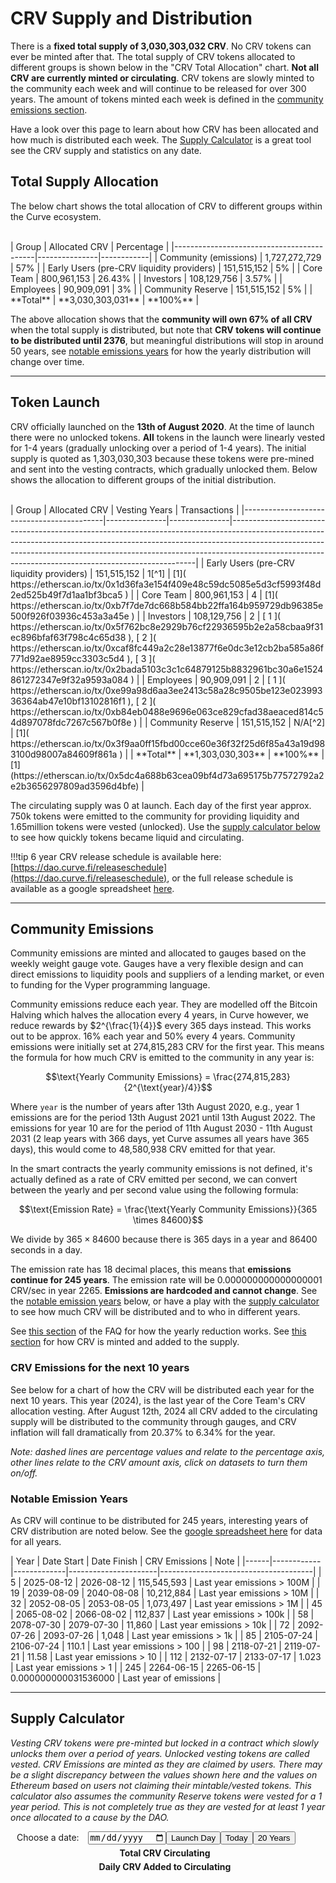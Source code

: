 <h1>CRV Supply and Distribution</h1>

There is a **fixed total supply of 3,030,303,032 CRV**.  No CRV tokens can ever be minted after that.  The total supply of CRV tokens allocated to different groups is shown below in the "CRV Total Allocation" chart.  **Not all CRV are currently minted or circulating**.  CRV tokens are slowly minted to the community each week and will continue to be released for over 300 years.  The amount of tokens minted each week is defined in the [community emissions section](#community-emissions).  

Have a look over this page to learn about how CRV has been allocated and how much is distributed each week.  The [Supply Calculator](#supply-calculator) is a great tool see the CRV supply and statistics on any date.

## **Total Supply Allocation**

The below chart shows the total allocation of CRV to different groups within the Curve ecosystem.

<div class="centered">
  <canvas id="crvAllocationChart"></canvas>
</div>
<br>
<div class="centered" markdown="block">
| Group                                     | Allocated CRV | Percentage |
|-------------------------------------------|---------------|------------|
| Community (emissions)                     | 1,727,272,729 | 57%        |
| Early Users (pre-CRV liquidity providers) | 151,515,152   | 5%         |
| Core Team                                 | 800,961,153   | 26.43%     |
| Investors                                 | 108,129,756   | 3.57%      |
| Employees                                 | 90,909,091    | 3%         |
| Community Reserve                         | 151,515,152   | 5%         |
| **Total**                             | **3,030,303,031** |  **100%**  |
</div>

The above allocation shows that the **community will own 67% of all CRV** when the total supply is distributed, but note that **CRV tokens will continue to be distributed until 2376**, but meaningful distributions will stop in around 50 years, see [notable emissions years](#notable-emission-years) for how the yearly distribution will change over time.

---

## **Token Launch**

CRV officially launched on the **13th of August 2020**.  At the time of launch there were no unlocked tokens.  **All** tokens in the launch were linearly vested for 1-4 years (gradually unlocking over a period of 1-4 years).  The initial supply is quoted as 1,303,030,303 because these tokens were pre-mined and sent into the vesting contracts, which gradually unlocked them.  Below shows the allocation to different groups of the initial distribution.

<div class="centered">
  <canvas id="crvLaunchChart"></canvas>
</div>
<br>
<div class="centered" markdown="block">
| Group                                     | Allocated CRV | Vesting Years | Transactions                                                                                                                                                                                                                                                                                                  |
|-------------------------------------------|---------------|---------------|---------------------------------------------------------------------------------------------------------------------------------------------------------------------------------------------------------------------------------------------------------------------------------------------------------------|
| Early Users (pre-CRV liquidity providers) | 151,515,152   | 1[^1]         | [1]( https://etherscan.io/tx/0x1d36fa3e154f409e48c59dc5085e5d3cf5993f48d2ed525b49f7d1aa1bf3bca5 )                                                                                                                                                                                                             |
| Core Team                                 | 800,961,153   | 4             | [1]( https://etherscan.io/tx/0xb7f7de7dc668b584bb22ffa164b959729db96385e500f926f03936c453a3a45e )                                                                                                                                                                                                             |
| Investors                                 | 108,129,756   | 2             | [ 1 ]( https://etherscan.io/tx/0x5f762bc8e2929b76cf22936595b2e2a58cbaa9f31ec896bfaf63f798c4c65d38 ), [ 2 ]( https://etherscan.io/tx/0xcaf8fc449a2c28e13877f6e0dc3e12cb2ba585a86f771d92ae8959cc3303c5d4 ), [ 3 ]( https://etherscan.io/tx/0x2bada5103c3c1c64879125b8832961bc30a6e1524861272347e9f32a9593a084 ) |
| Employees                                 | 90,909,091    | 2             | [ 1 ]( https://etherscan.io/tx/0xe99a98d6aa3ee2413c58a28c9505be123e02399336364ab47e10bf13102816f1 ), [ 2 ]( https://etherscan.io/tx/0xb84eb0488e9696e063ce829cfad38aeaced814c54d897078fdc7267c567b0f8e )                                                                                                      |
| Community Reserve                         | 151,515,152   | N/A[^2]       | [1]( https://etherscan.io/tx/0x3f9aa0ff15fbd00cce60e36f32f25d6f85a43a19d983100d98007a84609f861a )                                                                                                                                                                                                             |
| **Total**                             | **1,303,030,303** |  **100%**  |  [1](https://etherscan.io/tx/0x5dc4a688b63cea09bf4d73a695175b77572792a2e2b3656297809ad3596d4bfe)  |
</div>

[^1]: This was vested through the public vesting contract

[^2]: These tokens had no vesting themselves, but the contract they are allocated to creates other vesting contracts. When tokens are allocated from this pool they create a child vesting contract with a minimum 1 year vesting period.

The circulating supply was 0 at launch. Each day of the first year approx. 750k tokens were emitted to the community for providing liquidity and 1.65million tokens were vested (unlocked).  Use the [supply calculator below](#supply-calculator) to see how quickly tokens became liquid and circulating.

!!!tip
    6 year CRV release schedule is available here: [https://dao.curve.fi/releaseschedule](https://dao.curve.fi/releaseschedule), or the full release schedule is available as a google spreadsheet [here](https://docs.google.com/spreadsheets/d/1kFFdaLCX8ISM7yzvfUmuz151QiRzrFfaljCzEiO6sus/edit?usp=sharing).

---

## **Community Emissions**

Community emissions are minted and allocated to gauges based on the weekly weight gauge vote.  Gauges have a very flexible design and can direct emissions to liquidity pools and suppliers of a lending market, or even to funding for the Vyper programming language.

Community emissions reduce each year.  They are modelled off the Bitcoin Halving which halves the allocation every 4 years, in Curve however, we reduce rewards by $2^{\frac{1}{4}}$ every 365 days instead.  This works out to be approx. 16% each year and 50% every 4 years.  Community emissions were initially set at 274,815,283 CRV for the first year.  This means the formula for how much CRV is emitted to the community in any year is:

$$\text{Yearly Community Emissions} = \frac{274,815,283}{2^{\text{year}/4}}$$

Where `year` is the number of years after 13th August 2020, e.g., year 1 emissions are for the period 13th August 2021 until 13th August 2022.  The emissions for year 10 are for the period of 11th August 2030 - 11th August 2031 (2 leap years with 366 days, yet Curve assumes all years have 365 days), this would come to 48,580,938 CRV emitted for that year.

In the smart contracts the yearly community emissions is not defined, it's actually defined as a rate of CRV emitted per second, we can convert between the yearly and per second value using the following formula:

$$\text{Emission Rate} = \frac{\text{Yearly Community Emissions}}{365 \times 84600}$$

We divide by $365 \times 84600$ because there is 365 days in a year and 86400 seconds in a day.

The emission rate has 18 decimal places, this means that **emissions continue for 245 years**.  The emission rate will be 0.000000000000000001 CRV/sec in year 2265.  **Emissions are hardcoded and cannot change**.  See the [notable emission years](#notable-emission-years) below, or have a play with the [supply calculator](#supply-calculator) to see how much CRV will be distributed and to who in different years.

See [this section](./crv-basics.md#how-does-the-yearly-emissions-reduction-work) of the FAQ for how the yearly reduction works.  See [this section](./crv-basics.md#how-is-crv-minted) for how CRV is minted and added to the supply.

### **CRV Emissions for the next 10 years**

See below for a chart of how the CRV will be distributed each year for the next 10 years.  This year (2024), is the last year of the Core Team's CRV allocation vesting.  After August 12th, 2024 all CRV added to the circulating supply will be distributed to the community through gauges, and CRV inflation will fall dramatically from 20.37% to 6.34% for the year.

*Note: dashed lines are percentage values and relate to the percentage axis, other lines relate to the CRV amount axis, click on datasets to turn them on/off.*

<canvas id="crv10yearChart"></canvas>

### **Notable Emission Years**

As CRV will continue to be distributed for 245 years, interesting years of CRV distribution are noted below.  See the [google spreadsheet here](https://docs.google.com/spreadsheets/d/1kFFdaLCX8ISM7yzvfUmuz151QiRzrFfaljCzEiO6sus/edit?usp=sharing) for data for all years.

<div class="centered" markdown="block">
| Year | Date Start | Date Finish | CRV Emissions        | Note                                 |
|------|------------|-------------|----------------------|--------------------------------------|
| 5    | 2025-08-12 | 2026-08-12  | 115,545,593          | Last year emissions > 100M |
| 19   | 2039-08-09 | 2040-08-08  | 10,212,884           | Last year emissions > 10M  |
| 32   | 2052-08-05 | 2053-08-05  | 1,073,497            | Last year emissions > 1M   |
| 45   | 2065-08-02 | 2066-08-02  | 112,837              | Last year emissions > 100k |
| 58   | 2078-07-30 | 2079-07-30  | 11,860               | Last year emissions > 10k  |
| 72   | 2092-07-26 | 2093-07-26  | 1,048                | Last year emissions > 1k   |
| 85   | 2105-07-24 | 2106-07-24  | 110.1                | Last year emissions > 100  |
| 98   | 2118-07-21 | 2119-07-21  | 11.58                | Last year emissions > 10   |
| 112  | 2132-07-17 | 2133-07-17  | 1.023                | Last year emissions > 1    |
| 245  | 2264-06-15 | 2265-06-15  | 0.000000000031536000 | Last year of emissions     |
</div>

---

## **Supply Calculator**

*Vesting CRV tokens were pre-minted but locked in a contract which slowly unlocks them over a period of years.  Unlocked vesting tokens are called vested.  CRV Emissions are minted as they are claimed by users.  There may be a slight discrepancy between the values shown here and the values on Ethereum based on users not claiming their mintable/vested tokens.  This calculator also assumes the community Reserve tokens were vested for a 1 year period.  This is not completely true as they are vested for at least 1 year once allocated to a cause by the DAO.*

<div class="chart-container">
<div style="display: flex; align-items: center;">
    <div class="input">
    <label for="dateInput" style="margin-left: 10px;">Choose a date:</label>
    <input type="date" style="margin-left: 10px;" id="dateInput" onchange="renderCharts()">
    </div>
    <button class="preset-button" onclick="setDate('2020-08-13')">Launch Day</button>
    <button class="preset-button" onclick="setDate(getCurrentDate())">Today</button>
    <button class="preset-button" onclick="setDate('2040-08-13')">20 Years</button>
</div>
<div id="errorMessage" style="color: red; margin-left: 10px;"></div>
<div class="chart-wrapper-container">
    <div class="chart-wrapper" style="flex: 1;">
        <div style="display: flex;">
        <span style="text-align: center; margin-top: 5px; margin-right: 10px; flex: 2; font-weight: bold;">Total CRV Circulating</span>
        </div>
      <div class="centered" style="width=65%;">
        <canvas id="totalChart" class="emission-chart"></canvas>
      </div>
      <div id="totalAmounts"></div>
    </div>
    <div class="chart-wrapper" style="flex: 1;">
      <div style="display: flex;">
      <span style="text-align: center; margin-top: 5px; margin-right: 10px; flex: 2; font-weight: bold;">Daily CRV Added to Circulating</span>
      </div>
      <div class="centered" style="width=65%;">
        <canvas id="dailyChart" class="emission-chart"></canvas>
      </div>
      <div id="dailyAmounts"></div>
    </div>
  </div>
  <div class="chart-wrapper">
    <div id="totalEmissions"></div>
  </div>
</div>


<script src="https://cdn.jsdelivr.net/npm/chart.js"></script>
<script src="https://cdn.jsdelivr.net/npm/chartjs-adapter-date-fns/dist/chartjs-adapter-date-fns.bundle.min.js"></script>

<script>

function roundAmount(amount) {
  if (amount > 100) {
    return Math.round(amount);
  } else {
    return Number(amount.toPrecision(3));
  }
}

function calcVestingAmount(chosenDate, vestingYears, vestingAmount) {
  const referenceDate = new Date("2020-08-13");
  const timeDiff = Math.abs(chosenDate.getTime() - referenceDate.getTime());
  const daysDiff = Math.ceil(timeDiff / (1000 * 3600 * 24));

  if (daysDiff < (365*vestingYears)) {
    var vestedPerDay = vestingAmount / (365*vestingYears);
    var totalVested = vestedPerDay * daysDiff;
    return [totalVested+vestedPerDay, vestedPerDay];
  } else {
    return [vestingAmount,0];
  }
}

function calcEmissionsAmount(chosenDate) {
  const referenceDate = new Date("2020-08-13");
  if (chosenDate < referenceDate) {
    const errorMessage = "Date cannot be earlier than 13-08-2020";
    document.getElementById('errorMessage').textContent = errorMessage;
    throw new Error(errorMessage);
  } else {
    document.getElementById('errorMessage').textContent = "";
  }
  const timeDiff = Math.abs(chosenDate.getTime() - referenceDate.getTime());
  const daysDiff = Math.ceil(timeDiff / (1000 * 3600 * 24));
  const yearsDiff = Math.floor(daysDiff/365);
  const daysInCurrentYear = daysDiff % 365;
  let totalEmissions = 0;
  const emissionsReductionFactor = Math.pow(2, 1/4);
  const initialEmissions = 274815283

  for (let i = 0; i < yearsDiff; i++) {
    const yearlyEmissions = initialEmissions / Math.pow(emissionsReductionFactor, i);
    totalEmissions += yearlyEmissions;
  }
  
  const currentYearEmissions = initialEmissions / Math.pow(emissionsReductionFactor, yearsDiff);
  const currentDailyEmissions = currentYearEmissions / 365;
  const partialYearEmissions = currentDailyEmissions * daysInCurrentYear;
  totalEmissions += partialYearEmissions;

  return [totalEmissions+currentDailyEmissions, currentDailyEmissions];
}

function calcAmounts(chosenDate) {

    const community = calcEmissionsAmount(chosenDate);
    const earlyUsers = calcVestingAmount(chosenDate, 1, 151515152);
    const coreTeam = calcVestingAmount(chosenDate, 4, 800961153);
    const investors = calcVestingAmount(chosenDate, 2, 108129756);
    const employees = calcVestingAmount(chosenDate, 2, 90909091);
    const reserve = calcVestingAmount(chosenDate, 1, 151515152);
    const vestingTotal = 1303030303;

    totalEmitted = community[0] + earlyUsers[0] + coreTeam[0] + investors[0] + employees[0] + reserve[0];
    dailyEmitted = community[1] + earlyUsers[1] + coreTeam[1] + investors[1] + employees[1] + reserve[1];
    yearlyEmitted = dailyEmitted * 365;
    inflationRate = yearlyEmitted / totalEmitted * 100;
    maxSupply = 3030303032;
    percentEmitted = totalEmitted / maxSupply * 100;
    vestingRemaining = vestingTotal - earlyUsers[0] - coreTeam[0] - investors[0] - employees[0] - reserve[0];

    const amounts = {
        emissionsTotal: community[0],
        emissionsDaily: community[1],
        earlyUsersTotal: earlyUsers[0],
        earlyUsersDaily: earlyUsers[1],
        coreTeamTotal: coreTeam[0],
        coreTeamDaily: coreTeam[1],
        investorsTotal: investors[0],
        investorsDaily: investors[1],
        employeesTotal: employees[0],
        employeesDaily: employees[1],
        reserveTotal: reserve[0],
        reserveDaily: reserve[1],
        totalEmitted: totalEmitted,
        dailyEmitted: dailyEmitted,
        yearlyEmitted: yearlyEmitted,
        inflationRate: inflationRate,
        maxSupply: maxSupply,
        percentEmitted: percentEmitted,
        vestingRemaining: vestingRemaining
    };
    return amounts;
}

let totalChart;
let dailyChart;

function renderCharts() {
    const chosenDateString = document.getElementById('dateInput').value;
    const chosenDate = new Date(chosenDateString);

    const amounts = calcAmounts(chosenDate);
    const roundedAmounts = Object.fromEntries(
        Object.entries(amounts).map(([key, value]) => [key, roundAmount(value)])
    );

    const totalCtx = document.getElementById('totalChart').getContext('2d');
    const dailyCtx = document.getElementById('dailyChart').getContext('2d');

    if (totalChart) {
        totalChart.destroy();
    }
    if (dailyChart) {
        dailyChart.destroy();
    }

    totalChart = new Chart(totalCtx, {
        type: 'pie',
        data: {
        labels: ['Community', 'Early Users', 'Core Team', 'Investors', 'Employees', 'Reserve'],
        datasets: [{
            data: [
            roundedAmounts.emissionsTotal,
            roundedAmounts.earlyUsersTotal,
            roundedAmounts.coreTeamTotal,
            roundedAmounts.investorsTotal,
            roundedAmounts.employeesTotal,
            roundedAmounts.reserveTotal
            ],
            backgroundColor: ['#FF6384', '#36A2EB', '#FFCE56', '#8E5EA2', '#3cba9f', '#e8c3b9']
        }]
        },
        options: {
        responsive: true,
        plugins: {
            title: {
                display: false,
                text: 'Total CRV Circulating'
            }
        }}
    });

    dailyChart = new Chart(dailyCtx, {
        type: 'pie',
        data: {
        labels: ['Community', 'Early Users', 'Core Team', 'Investors', 'Employees', 'Reserve'],
        datasets: [{
            data: [
            roundedAmounts.emissionsDaily,
            roundedAmounts.earlyUsersDaily,
            roundedAmounts.coreTeamDaily,
            roundedAmounts.investorsDaily,
            roundedAmounts.employeesDaily,
            roundedAmounts.reserveDaily
            ],
            backgroundColor: ['#FF6384', '#36A2EB', '#FFCE56', '#8E5EA2', '#3cba9f', '#e8c3b9']
        }]
        },
        options: {
        responsive: true,
        plugins: {
            title: {
                display: false,
                text: 'Daily CRV Added to Circulating'
            }
        }}
    });

    // Update the total amounts
    const totalAmountsElement = document.getElementById('totalAmounts');
    totalAmountsElement.innerHTML = `
        <div style="display: flex;">
        <span style="text-align: center; margin-top: 15px; margin-right: 10px; flex: 2; font-weight: bold;">Total Emissions</span>
        </div>
        <div style="display: flex; border-bottom: 1px solid #ddd;">
        <span style="text-align: right; margin-right: 10px; flex: 2;">Community:</span>
        <span style="text-align: left; flex: 2;">${roundedAmounts.emissionsTotal.toLocaleString(undefined)}</span>
        <span style="text-align: left; flex: 1.3; color: grey">${(amounts.emissionsTotal/amounts.totalEmitted*100).toFixed(2)} %</span>
        </div>
        <div style="display: flex;">
        <span style="text-align: center; margin-right: 10px; flex: 2; font-weight: bold;">Total Vested</span>
        </div>
        <div style="display: flex;">
        <span style="text-align: right; margin-right: 10px; flex: 2;">Early Users:</span>
        <span style="text-align: left; flex: 2;">${roundedAmounts.earlyUsersTotal.toLocaleString(undefined)}</span>
        <span style="text-align: left; flex: 1.3; color: grey">${(amounts.earlyUsersTotal/amounts.totalEmitted*100).toFixed(2)} %</span>
        </div>
        <div style="display: flex;">
        <span style="text-align: right; margin-right: 10px; flex: 2;">Core Team:</span>
        <span style="text-align: left; flex: 2;">${roundedAmounts.coreTeamTotal.toLocaleString(undefined)}</span>
        <span style="text-align: left; flex: 1.3; color: grey">${(amounts.coreTeamTotal/amounts.totalEmitted*100).toFixed(2)} %</span>
        </div>
        <div style="display: flex;">
        <span style="text-align: right; margin-right: 10px; flex: 2;">Investors:</span>
        <span style="text-align: left; flex: 2;">${roundedAmounts.investorsTotal.toLocaleString(undefined)}</span>
        <span style="text-align: left; flex: 1.3; color: grey">${(amounts.investorsTotal/amounts.totalEmitted*100).toFixed(2)} %</span>
        </div>
        <div style="display: flex;">
        <span style="text-align: right; margin-right: 10px; flex: 2;">Employees:</span>
        <span style="text-align: left; flex: 2;">${roundedAmounts.employeesTotal.toLocaleString(undefined)}</span>
        <span style="text-align: left; flex: 1.3; color: grey">${(amounts.employeesTotal/amounts.totalEmitted*100).toFixed(2)} %</span>
        </div>
        <div style="display: flex; border-bottom: 1px solid #ddd;">
        <span style="text-align: right; margin-right: 10px; flex: 2;">Reserve:</span>
        <span style="text-align: left; flex: 2;">${roundedAmounts.reserveTotal.toLocaleString(undefined)}</span>
        <span style="text-align: left; flex: 1.3; color: grey">${(amounts.reserveTotal/amounts.totalEmitted*100).toFixed(2)} %</span>
        </div>
        <div style="display: flex;">
        <span style="text-align: right; margin-right: 10px; flex: 2; font-weight: bold;">Total:</span>
        <span style="text-align: left; flex: 2; font-weight: bold;">${(Math.round(amounts.totalEmitted)).toLocaleString(undefined)}</span>
        <span style="text-align: left; flex: 1.3; color: grey"></span>
        </div>
    `;

    // Update the daily amounts
    const dailyAmountsElement = document.getElementById('dailyAmounts');
    dailyAmountsElement.innerHTML = `
        <div style="display: flex;">
        <span style="text-align: center; margin-top: 15px; margin-right: 10px; flex: 2; font-weight: bold;">Daily Emissions</span>
        </div>
        <div style="display: flex; border-bottom: 1px solid #ddd;">
        <span style="text-align: right; margin-right: 10px; flex: 2;">Community:</span>
        <span style="text-align: left; flex: 2;">${roundedAmounts.emissionsDaily.toLocaleString(undefined)}</span>
        <span style="text-align: left; flex: 1.3; color: grey">${(amounts.emissionsDaily/amounts.dailyEmitted*100).toFixed(2)} %</span>
        </div>
        <div style="display: flex;">
        <span style="text-align: center; margin-right: 10px; flex: 2; font-weight: bold;">Daily Vested</span>
        </div>
        <div style="display: flex;">
        <span style="text-align: right; margin-right: 10px; flex: 2;">Early Users:</span>
        <span style="text-align: left; flex: 2;">${roundedAmounts.earlyUsersDaily.toLocaleString(undefined)}</span>
        <span style="text-align: left; flex: 1.3; color: grey">${(amounts.earlyUsersDaily/amounts.dailyEmitted*100).toFixed(2)} %</span>
        </div>
        <div style="display: flex;">
        <span style="text-align: right; margin-right: 10px; flex: 2;">Core Team:</span>
        <span style="text-align: left; flex: 2;">${roundedAmounts.coreTeamDaily.toLocaleString(undefined)}</span>
        <span style="text-align: left; flex: 1.3; color: grey">${(amounts.coreTeamDaily/amounts.dailyEmitted*100).toFixed(2)} %</span>
        </div>
        <div style="display: flex;">
        <span style="text-align: right; margin-right: 10px; flex: 2;">Investors:</span>
        <span style="text-align: left; flex: 2;">${roundedAmounts.investorsDaily.toLocaleString(undefined)}</span>
        <span style="text-align: left; flex: 1.3; color: grey">${(amounts.investorsDaily/amounts.dailyEmitted*100).toFixed(2)} %</span>
        </div>
        <div style="display: flex;">
        <span style="text-align: right; margin-right: 10px; flex: 2;">Employees:</span>
        <span style="text-align: left; flex: 2;">${roundedAmounts.employeesDaily.toLocaleString(undefined)}</span>
        <span style="text-align: left; flex: 1.3; color: grey">${(amounts.employeesDaily/amounts.dailyEmitted*100).toFixed(2)} %</span>
        </div>
        <div style="display: flex;">
        <span style="text-align: right; margin-right: 10px; flex: 2;">Reserve:</span>
        <span style="text-align: left; flex: 2;">${(0).toLocaleString(undefined)}</span>
        <span style="text-align: left; flex: 1.3; color: grey">${(0).toFixed(2)} %</span>
        </div>
        <div style="display: flex; border-top: 1px solid #ddd;">
        <span style="text-align: right; margin-right: 10px; flex: 2; font-weight: bold;">Daily Total:</span>
        <span style="text-align: left; flex: 2; font-weight: bold;">${(Math.round(amounts.dailyEmitted)).toLocaleString(undefined)}</span>
        <span style="text-align: left; flex: 1.3; color: grey"></span>
        </div>
    `;


    // Update the daily amounts
    const totalEmissionsElement = document.getElementById('totalEmissions');
    totalEmissionsElement.innerHTML = `
    <div style="text-align: center; font-weight: bold;border-bottom: 1px solid #ddd;">CRV Stats on ${chosenDateString}</div>
    <div style="display: flex;">
        <span style="text-align: right; margin-right: 10px; flex: 2;">Max CRV Supply :</span>
        <span style="text-align: left; flex: 2;">${roundAmount(amounts.maxSupply).toLocaleString(undefined)}</span>
    </div>
    <div style="display: flex;">
        <span style="text-align: right; margin-right: 10px; flex: 2;">Total CRV Circulating :</span>
        <span style="text-align: left; flex: 2;">${roundAmount(amounts.totalEmitted).toLocaleString(undefined)}</span>
    </div>
    <div style="display: flex;">
        <span style="text-align: right; margin-right: 10px; flex: 2;">Total CRV Minted :</span>
        <span style="text-align: left; flex: 2;">${roundAmount(Math.max(1303030303+amounts.emissionsTotal,amounts.totalEmitted)).toLocaleString(undefined)}</span>
    </div>
    <div style="display: flex;">
        <span style="text-align: right; margin-right: 10px; flex: 2;">Remaining CRV Emissions :</span>
        <span style="text-align: left; flex: 2;">${roundAmount(amounts.maxSupply - amounts.totalEmitted - amounts.vestingRemaining).toLocaleString(undefined)}</span>
    </div>
    <div style="display: flex;">
        <span style="text-align: right; margin-right: 10px; flex: 2;">Remaining CRV Vesting :</span>
        <span style="text-align: left; flex: 2;">${(amounts.vestingRemaining).toLocaleString(undefined)}</span>
    </div>
    <div style="display: flex;">
        <span style="text-align: right; margin-right: 10px; flex: 2;">Percentage of CRV Circulating :</span>
        <span style="text-align: left; flex: 2;">${amounts.percentEmitted.toLocaleString(undefined, { maximumFractionDigits: 2 })} %</span>
    </div>
    <div style="display: flex;">
        <span style="text-align: right; margin-right: 10px; flex: 2;">Daily CRV Emitted & Vested :</span>
        <span style="text-align: left; flex: 2;">${roundAmount(amounts.dailyEmitted).toLocaleString(undefined)}</span>
    </div>
    <div style="display: flex;">
        <span style="text-align: right; margin-right: 10px; flex: 2;">Yearly CRV Emitted & Vested :</span>
        <span style="text-align: left; flex: 2;">${roundAmount(amounts.yearlyEmitted).toLocaleString(undefined)}</span>
    </div>
    <div style="display: flex;">
        <span style="text-align: right; margin-right: 10px; flex: 2;">CRV Inflation Rate :</span>
        <span style="text-align: left; flex: 2;">${amounts.inflationRate.toLocaleString(undefined, { maximumFractionDigits: 2 })} %</span>
    </div>


    `;
}

// Set the initial date to today
document.getElementById('dateInput').value = new Date().toISOString().slice(0, 10);
renderCharts();

function getCurrentDate() {
  return new Date().toISOString().slice(0, 10);
}

function setDate(date) {
  document.getElementById('dateInput').value = date;
  renderCharts();
}
</script>



<script>
function generateDatasets() {
  const datasets = {
    emissionsTotal: [],
    emissionsYearly: [],
    earlyUsersTotal: [],
    earlyUsersYearly: [],
    coreTeamTotal: [],
    coreTeamYearly: [],
    investorsTotal: [],
    investorsYearly: [],
    employeesTotal: [],
    employeesYearly: [],
    reserveTotal: [],
    reserveYearly: [],
    totalEmitted: [],
    dailyEmitted: [],
    yearlyEmitted: [],
    inflationRate: [],
    maxSupply: [],
    percentEmitted: [],
    vestingRemaining: []
  };

  const startDate = new Date('2023-08-13');
  const endDate = new Date(startDate);
  endDate.setFullYear(endDate.getFullYear() + 10);

  for (let date = startDate; date <= endDate; date.setDate(date.getDate() + 365)) {
    const amounts = calcAmounts(date);
    console.log(date);

    for (const key in amounts) {
      
      let value;
      if (key === 'percentEmitted' || key === 'inflationRate') {
        value = parseFloat(amounts[key].toFixed(2));
        datasets[key].push({ x: new Date(date), y: value });
      } else if (key.endsWith('Daily')) {
        const newKey = key.replace('Daily', 'Yearly');
        value = Math.round(amounts[key] * 365);
        datasets[newKey].push({ x: new Date(date), y: value });
      } else {
        value = Math.round(amounts[key]);
        datasets[key].push({ x: new Date(date), y: value });
      }
    }
  }

  return datasets;
}

var crv10yearChartctx = document.getElementById('crv10yearChart').getContext('2d');
const datasets = generateDatasets();

/*['Community', 'Early Users', 'Core Team', 'Investors', 'Employees', 'Reserve'],
['#FF6384', '#36A2EB', '#FFCE56', '#8E5EA2', '#3cba9f', '#e8c3b9'] */

console.log(datasets);

new Chart(crv10yearChartctx, {
  type: 'line',
  data: {
    datasets: [
      {
        label: 'Community Yearly CRV',
        data: datasets.emissionsYearly,
        borderColor: '#FF6384',
        fill: false,
        yAxisID: 'y',
        pointRadius: 0,
      },
      {
        label: 'Core Team Yearly CRV',
        data: datasets.coreTeamYearly,
        borderColor: '#FFCE56',
        fill: false,
        yAxisID: 'y',
        pointRadius: 0,
      },
      {
        label: 'Total Circulating CRV',
        data: datasets.totalEmitted,
        borderColor: '#8E5EA2',
        fill: false,
        yAxisID: 'y',
        pointRadius: 0,
        hidden: true
      },
      {
        label: 'Total Distributed %',
        data: datasets.percentEmitted,
        borderColor: '#36A2EB',
        fill: false,
        yAxisID: 'y1',
        pointRadius: 0,
        borderDash: [5, 5],
        borderDashOffset: 0
      },
      {
        label: 'CRV Inflation Rate',
        data: datasets.inflationRate,
        borderColor: '#3cba9f',
        fill: false,
        yAxisID: 'y1',
        pointRadius: 0,
        borderDash: [5, 5],
        borderDashOffset: 0
      }
    ],
  },
  options: {
    scales: {
      x: {
        type: 'time',
        time: {
          unit: 'month',
        },
        title: {
          display: true,
          text: 'Date',
        },
        ticks: {
          source: 'data',
        },
      },
      y: {
        beginAtZero: true,
        position: 'left',
        title: {
          display: true,
          text: 'CRV Amount',
        },
      },
      y1: {
        beginAtZero: true,
        position: 'right',
        title: {
          display: true,
          text: 'Percentage',
        },
        grid: {
          drawOnChartArea: false,
        },
      },
    },
    interaction: {
      mode: 'nearest',
      intersect: false,
      axis: 'x',
    },
    plugins: {
      tooltip: {
        mode: 'index',
        intersect: false,
        enabled: true,
        backgroundColor: 'rgba(0, 0, 0, 0.7)',
        bodyColor: '#ffffff',
        bodyFont: {
          size: 12,
        },
        borderColor: 'rgba(0, 0, 0, 0.7)',
        borderWidth: 1,
        usePointStyle: false,
        padding: 4,
        displayColors: false,
        callbacks: {
          title: function (context) {
            const date = new Date(context[0].parsed.x).toLocaleDateString('en-US', {
              year: 'numeric',
              month: 'short',
              day: 'numeric',
            });
            return date;
          },
          label: function (context) {
            if (context.datasetIndex === 0) {
                const datasets = context.chart.data.datasets;
                const labels = [];
                const communityYearly = datasets[0].data[context.dataIndex].y;
                const coreTeamYearly = datasets[1].data[context.dataIndex].y;
                const totalDistributed = datasets[2].data[context.dataIndex].y;
                const percentDistributed = datasets[3].data[context.dataIndex].y;
                const inflationRate = datasets[4].data[context.dataIndex].y;

                labels.push(`Community Yearly CRV: ${communityYearly.toLocaleString(undefined)}`);
                labels.push(`Core Team Yearly CRV: ${coreTeamYearly.toLocaleString(undefined)}`);
                labels.push(`Total Circulating CRV: ${totalDistributed.toLocaleString(undefined)}`);
                labels.push(`Total Distributed %: ${percentDistributed}%`);
                labels.push(`CRV Inflation Rate: ${inflationRate}%`);

                return labels;
            }
            return '';
          },
        },
      },
    },
    legend: {
      position: 'bottom',
    },
  },
});

</script>


<script>
    var ctx = document.getElementById('crvAllocationChart').getContext('2d');
    var data = [1727272729, 151515152, 800961153, 108129756, 90909091, 151515152];
    var totalSum = data.reduce((a, b) => a + b, 0);
    var percentages = data.map(value => ((value / totalSum) * 100).toFixed(2));

    var crvAllocationChart = new Chart(ctx, {
        type: 'pie',
        data: {
            labels: ['Community', 'Early Users', 'Core Team', 'Investors', 'Employees', 'Reserve'],
            datasets: [{
                data: data,
                backgroundColor: ['#FF6384', '#36A2EB', '#FFCE56', '#8E5EA2', '#3cba9f', '#e8c3b9'],
                borderWidth: 1
            }]
        },
        options: {
            responsive: true,
            plugins: {
                tooltip: {
                    callbacks: {
                        label: function(context) {
                                var label = context.label || '';
                                if (label) {
                                    label += ': ';
                                }
                                var value = context.raw;
                                var percentage = percentages[context.dataIndex];
                                label += value.toLocaleString() + ' (' + percentage + '%)';
                                return label;
                            }
                    }
                },
                legend: {
                    position: 'top',
                },
                title: {
                    display: true,
                    text: 'CRV Total Allocation'
                }
            }
        }
    });
</script>

<script>
    var ctx = document.getElementById('crvLaunchChart').getContext('2d');
    var data = [151515152, 800961152, 108129756, 90909090, 151515152];
    var totalSum = data.reduce((a, b) => a + b, 0);
    var percentagesLaunch = data.map(value => ((value / totalSum) * 100).toFixed(2));
    var crvLaunchChart = new Chart(ctx, {
        type: 'pie',
        data: {
            labels: [
                'Early Users',
                'Core Team',
                'Investors',
                'Employees',
                'Reserve'
            ],
            datasets: [{
                data: data,
                backgroundColor: ['#36A2EB', '#FFCE56', '#8E5EA2', '#3cba9f', '#e8c3b9'],
                borderWidth: 1
            }]
        },
        options: {
            responsive: true,
            plugins: {
                tooltip: {
                    callbacks: {
                        label: function(context) {
                            var label = context.label || '';
                            if (label) {
                                label += ': ';
                            }
                            var value = context.raw;
                            var percentage = percentagesLaunch[context.dataIndex];
                            var vestingYears = [1, 4, 2, 2, 0][context.dataIndex];
                            label += value.toLocaleString() + ' (' + percentage + '%)';                            return label;
                        }
                    }
                },
                legend: {
                    position: 'top',
                },
                title: {
                    display: true,
                    text: 'CRV Launch Allocation'
                }
            }
        }
    });
</script>